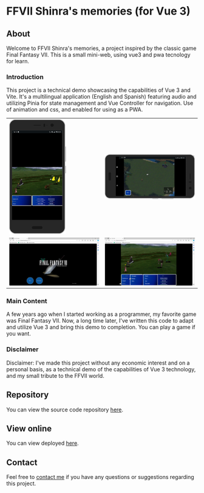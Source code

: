 # FFVII Shinra's memories (for Vue 3)

## About

Welcome to FFVII Shinra's memories, a project inspired by the classic game Final Fantasy VII. This is a small mini-web, using vue3 and pwa tecnology for learn.

### Introduction

This project is a technical demo showcasing the capabilities of Vue 3 and Vite. It's a multilingual application (English and Spanish) featuring audio and utilizing Pinia for state management and Vue Controller for navigation. Use of animation and css, and enabled for using as a PWA.

<table>
  <tr>
    <td>
      <img src="/public/snapshots/mobile_01.png" alt="Battle mobile device" width="150">
    </td>
    <td>
      <img src="/public/snapshots/mobile_02.png" alt="Map mobile device" width="300">
    </td>
  </tr>
  <tr>
    <td>
      <img src="/public/snapshots/pc_01.png" alt="PC device 01" width="300">
    </td>
    <td>
      <img src="/public/snapshots/pc_02.png" alt="PC device 02" width="300">
    </td>
  </tr>
</table>



### Main Content

A few years ago when I started working as a programmer, my favorite game was Final Fantasy VII. Now, a long time later, I've written this code to adapt and utilize Vue 3 and bring this demo to completion. You can play a game if you want.

### Disclaimer

Disclaimer: I've made this project without any economic interest and on a personal basis, as a technical demo of the capabilities of Vue 3 technology, and my small tribute to the FFVII world.

## Repository

You can view the source code repository [here](https://github.com/blopeznet/ff7vue).

## View online

You can view deployed [here](https://blopeznet.github.io/ff7vue/).

## Contact

Feel free to [contact me](mailto:borjalgarcia@hotmail.com) if you have any questions or suggestions regarding this project.
